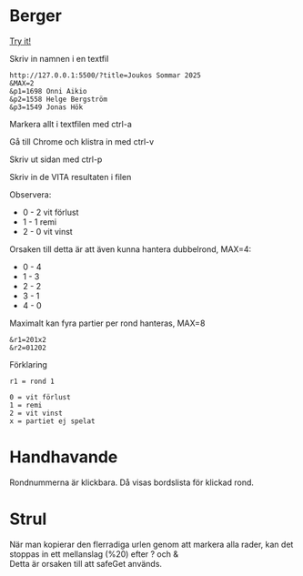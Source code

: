 # Berger

[Try it!](https://christernilsson.github.io/2025/013-Berger/)

Skriv in namnen i en textfil

```
http://127.0.0.1:5500/?title=Joukos Sommar 2025
&MAX=2
&p1=1698 Onni Aikio
&p2=1558 Helge Bergström
&p3=1549 Jonas Hök
```

Markera allt i textfilen med ctrl-a

Gå till Chrome och klistra in med ctrl-v

Skriv ut sidan med ctrl-p

Skriv in de VITA resultaten i filen  

Observera: 
* 0 - 2 vit förlust
* 1 - 1 remi
* 2 - 0 vit vinst

Orsaken till detta är att även kunna hantera dubbelrond, MAX=4:
* 0 - 4
* 1 - 3
* 2 - 2
* 3 - 1
* 4 - 0

Maximalt kan fyra partier per rond hanteras, MAX=8

```
&r1=201x2
&r2=01202
```

Förklaring
```
r1 = rond 1

0 = vit förlust
1 = remi
2 = vit vinst
x = partiet ej spelat
```

# Handhavande

Rondnummerna är klickbara. Då visas bordslista för klickad rond.

# Strul

När man kopierar den flerradiga urlen genom att markera alla rader, kan det stoppas in ett mellanslag (%20) efter ? och &  
Detta är orsaken till att safeGet används.
